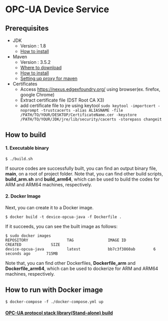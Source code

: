 OPC-UA Device Service
=======================================

## Prerequisites ##
- JDK
  - Version : 1.8
  - [How to install](https://docs.oracle.com/javase/8/docs/technotes/guides/install/linux_jdk.html)
- Maven
  - Version : 3.5.2
  - [Where to download](https://maven.apache.org/download.cgi)
  - [How to install](https://maven.apache.org/install.html)
  - [Setting up proxy for maven](https://maven.apache.org/guides/mini/guide-proxies.html)
- Certificates
  - Access https://nexus.edgexfoundry.org/ using browser(ex. firefox, google Chrome)
  - Extract certificate file (DST Root CA X3)
  - add certificate file to jre using keytool
    `sudo keytool -importcert -noprompt -trustcacerts -alias ALIASNAME -file /PATH/TO/YOUR/DESKTOP/CertificateName.cer -keystore /PATH/TO/YOUR/JDK/jre/lib/security/cacerts -storepass changeit`

## How to build ##

#### 1. Executable binary ####
```shell
$ ./build.sh
```
If source codes are successfully built, you can find an output binary file, **main**, on a root of project folder.
Note that, you can find other build scripts, **build_arm.sh** and **build_arm64**, which can be used to build the codes for ARM and ARM64 machines, respectively.

#### 2. Docker Image  ####
Next, you can create it to a Docker image.
```shell
$ docker build -t device-opcua-java -f Dockerfile .
```
If it succeeds, you can see the built image as follows:
```shell
$ sudo docker images
REPOSITORY                 TAG               IMAGE ID            CREATED             SIZE
device-opcua-java          latest            bb7c3f3860ab        6 seconds ago       715MB
```
Note that, you can find other Dockerfiles, **Dockerfile_arm** and **Dockerfile_arm64**, which can be used to dockerize for ARM and ARM64 machines, respectively.


## How to run with Docker image ##

```shell
$ docker-compose -f ./docker-compose.yml up
```


#### [OPC-UA protocol stack library(Stand-alone) build](https://mgjeong/protocol-opcua-java/blob/master/edge-opcua/README.md)
